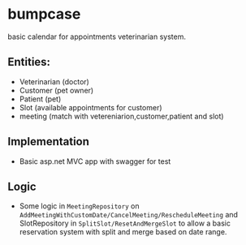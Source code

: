 # bumpcase

basic calendar for appointments veterinarian system.

## Entities:
- Veterinarian (doctor)
- Customer (pet owner)
- Patient (pet)
- Slot (available appointments for customer)
- meeting (match with vetereniarion,customer,patient and slot)

## Implementation
  - Basic asp.net MVC app with swagger for test

## Logic
  - Some logic in `MeetingRepository` on `AddMeetingWithCustomDate/CancelMeeting/RescheduleMeeting` and SlotRepository in `SplitSlot/ResetAndMergeSlot` to allow a basic reservation system with split and merge based on date range.

